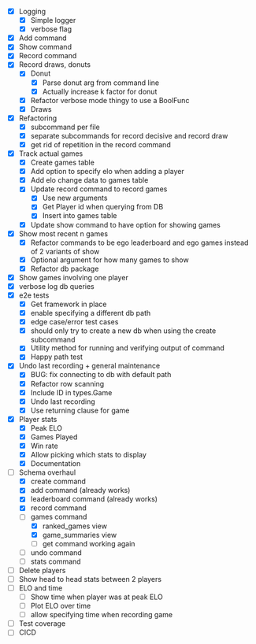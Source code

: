 - [x] Logging
    - [x] Simple logger
    - [x] verbose flag
- [x] Add command
- [x] Show command
- [x] Record command
- [x] Record draws, donuts
    - [x] Donut
        - [x] Parse donut arg from command line
        - [x] Actually increase k factor for donut
    - [x] Refactor verbose mode thingy to use a BoolFunc
    - [x] Draws
- [x] Refactoring
    - [x] subcommand per file
    - [x] separate subcommands for record decisive and record draw
    - [x] get rid of repetition in the record command
- [x] Track actual games
    - [x] Create games table
    - [x] Add option to specify elo when adding a player
    - [x] Add elo change data to games table
    - [x] Update record command to record games
        - [x] Use new arguments
        - [x] Get Player id when querying from DB
        - [x] Insert into games table
    - [x] Update show command to have option for showing games
- [x] Show most recent n games
    - [x] Refactor commands to be ego leaderboard and ego games instead of 2 variants of show
    - [x] Optional argument for how many games to show
    - [x] Refactor db package
- [x] Show games involving one player
- [x] verbose log db queries
- [x] e2e tests
    - [x] Get framework in place
    - [x] enable specifying a different db path
    - [x] edge case/error test cases
    - [x] should only try to create a new db when using the create subcommand
    - [x] Utility method for running and verifying output of command
    - [x] Happy path test
- [x] Undo last recording + general maintenance
    - [x] BUG: fix connecting to db with default path
    - [x] Refactor row scanning
    - [x] Include ID in types.Game
    - [x] Undo last recording
    - [x] Use returning clause for game
- [x] Player stats
    - [x] Peak ELO
    - [x] Games Played
    - [x] Win rate
    - [x] Allow picking which stats to display
    - [x] Documentation
- [ ] Schema overhaul
    - [x] create command
    - [x] add command (already works)
    - [x] leaderboard command (already works)
    - [x] record command
    - [ ] games command
        - [x] ranked_games view
        - [x] game_summaries view
        - [ ] get command working again
    - [ ] undo command
    - [ ] stats command
- [ ] Delete players
- [ ] Show head to head stats between 2 players
- [ ] ELO and time
    - [ ] Show time when player was at peak ELO
    - [ ] Plot ELO over time
    - [ ] allow specifying time when recording game
- [ ] Test coverage
- [ ] CICD